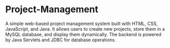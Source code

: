 # Project-Management
A simple web-based project management system built with HTML, CSS, JavaScript, and Java. It allows users to create new projects, store them in a MySQL database, and display them dynamically. The backend is powered by Java Servlets and JDBC for database operations.
